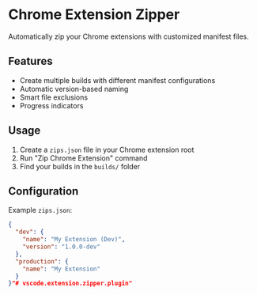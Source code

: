 # Chrome Extension Zipper

Automatically zip your Chrome extensions with customized manifest files.

## Features

- Create multiple builds with different manifest configurations
- Automatic version-based naming
- Smart file exclusions
- Progress indicators

## Usage

1. Create a `zips.json` file in your Chrome extension root
2. Run "Zip Chrome Extension" command
3. Find your builds in the `builds/` folder

## Configuration

Example `zips.json`:
```json
{
  "dev": {
    "name": "My Extension (Dev)",
    "version": "1.0.0-dev"
  },
  "production": {
    "name": "My Extension"
  }
}"# vscode.extension.zipper.plugin" 
